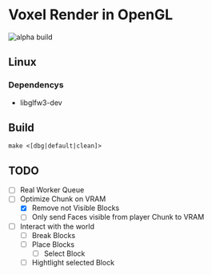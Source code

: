 # Voxel Render in OpenGL

![alpha build](https://www.d3crypt3d.com/public/Screenshot%202025-10-10%20014410.png)

## Linux

### Dependencys

- libglfw3-dev

## Build

```
make <[dbg|default|clean]>
```

## TODO

- [ ] Real Worker Queue
- [ ] Optimize Chunk on VRAM
  - [x] Remove not Visible Blocks
  - [ ] Only send Faces visible from player Chunk to VRAM
- [ ] Interact with the world
  - [ ] Break Blocks
  - [ ] Place Blocks
    - [ ] Select Block
  - [ ] Hightlight selected Block
